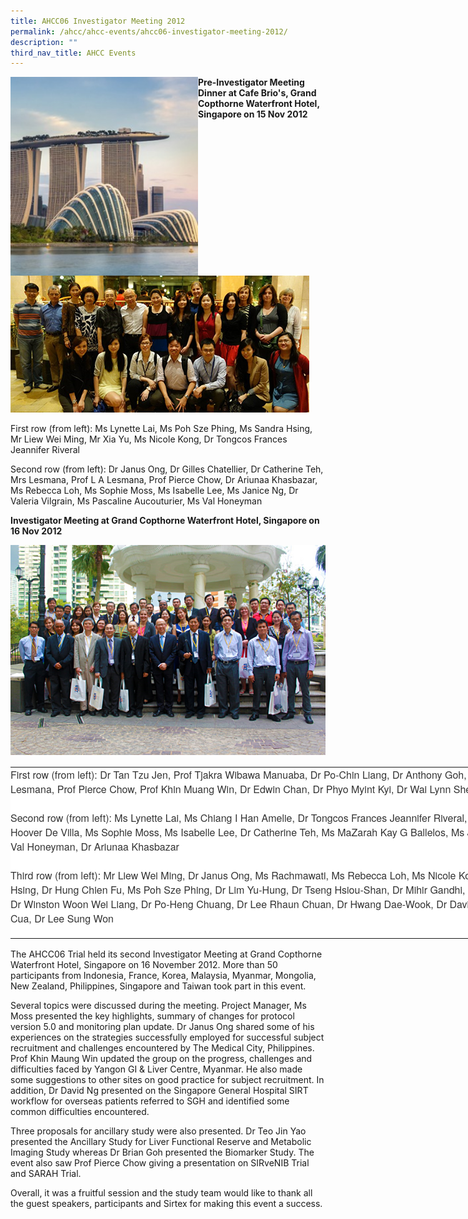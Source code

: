 ```yaml
---
title: AHCC06 Investigator Meeting 2012
permalink: /ahcc/ahcc-events/ahcc06-investigator-meeting-2012/
description: ""
third_nav_title: AHCC Events
---
```

<img src="/images/AHCC%20Trials%20Group/AHCC%20Events/2-2-283x300.jpg" style="width:300px" align="left">

**Pre-Investigator Meeting Dinner at Cafe Brio's, Grand Copthorne Waterfront Hotel, Singapore on 15 Nov 2012**

<br><br>

![](/images/AHCC%20Trials%20Group/AHCC%20Events/3-2%20(1).jpg)

First row (from left): Ms Lynette Lai, Ms Poh Sze Phing, Ms Sandra Hsing, Mr Liew Wei Ming, Mr Xia Yu, Ms Nicole Kong, Dr Tongcos Frances Jeannifer Riveral  
  
Second row (from left): Dr Janus Ong, Dr Gilles Chatellier, Dr Catherine Teh, Mrs Lesmana, Prof L A Lesmana, Prof Pierce Chow, Dr Ariunaa Khasbazar, Ms Rebecca Loh, Ms Sophie Moss, Ms Isabelle Lee, Ms Janice Ng, Dr Valeria Vilgrain, Ms Pascaline Aucouturier, Ms Val Honeyman

**Investigator Meeting at Grand Copthorne&nbsp;Waterfront Hotel, Singapore on 16 Nov 2012**

![](/images/AHCC%20Trials%20Group/AHCC%20Events/3_%20(1).jpg)

<table style="box-sizing: border-box; border-collapse: collapse; border-spacing: 0px; background-color: rgb(255, 255, 255); width: 847.793px; color: rgb(51, 51, 51); font-family: &quot;Helvetica Neue&quot;, Helvetica, Arial, sans-serif; font-size: 16px; font-style: normal; font-variant-ligatures: normal; font-variant-caps: normal; font-weight: 400; letter-spacing: normal; orphans: 2; text-align: start; text-transform: none; widows: 2; word-spacing: 0px; -webkit-text-stroke-width: 0px; white-space: normal; text-decoration-thickness: initial; text-decoration-style: initial; text-decoration-color: initial;" width="100%"><tbody style="box-sizing: border-box;"><tr style="box-sizing: border-box;"><td style="box-sizing: border-box; padding: 0px 0px 20px; vertical-align: top;">First row (from left): Dr Tan Tzu Jen, Prof Tjakra Wibawa Manuaba, Dr Po-Chin Liang, Dr Anthony Goh, Prof L A Lesmana, Prof Pierce Chow, Prof Khin Muang Win, Dr Edwin Chan, Dr Phyo Myint Kyi, Dr Wai Lynn Shein<br style="box-sizing: border-box;"><br style="box-sizing: border-box;">Second row (from left): Ms Lynette Lai, Ms Chiang I Han Amelie, Dr Tongcos Frances Jeannifer Riveral, Dr Vanessa Hoover De Villa, Ms Sophie Moss, Ms Isabelle Lee, Dr Catherine Teh, Ms MaZarah Kay G Ballelos, Ms Janice Ng, Ms Val Honeyman, Dr Ariunaa Khasbazar<br style="box-sizing: border-box;"><br style="box-sizing: border-box;">Third row (from left): Mr Liew Wei Ming, Dr Janus Ong, Ms Rachmawati, Ms Rebecca Loh, Ms Nicole Kong, Ms Sandra Hsing, Dr Hung Chien Fu, Ms Poh Sze Phing, Dr Lim Yu-Hung, Dr Tseng Hsiou-Shan, Dr Mihir Gandhi, Dr Aloysius Raj, Dr Winston Woon Wei Liang, Dr Po-Heng Chuang, Dr Lee Rhaun Chuan, Dr Hwang Dae-Wook, Dr David Ng, Dr Ian Cua, Dr Lee Sung Won</td></tr></tbody></table>

The AHCC06 Trial held its second Investigator Meeting at Grand Copthorne Waterfront Hotel, Singapore on 16 November 2012. More than 50 participants from Indonesia, France, Korea, Malaysia, Myanmar, Mongolia, New Zealand, Philippines, Singapore and Taiwan took part in this event.

Several topics were discussed during the meeting. Project Manager, Ms Moss presented the key highlights, summary of changes for protocol version 5.0 and monitoring plan update. Dr Janus Ong shared some of his experiences on the strategies successfully employed for successful subject recruitment and challenges encountered by The Medical City, Philippines. Prof Khin Maung Win updated the group on the progress, challenges and difficulties faced by Yangon GI &amp; Liver Centre, Myanmar. He also made some suggestions to other sites on good practice for subject recruitment. In addition, Dr David Ng presented on the Singapore General Hospital SIRT workflow for overseas patients referred to SGH and identified some common difficulties encountered.

Three proposals for ancillary study were also presented. Dr Teo Jin Yao presented the Ancillary Study for Liver Functional Reserve and Metabolic Imaging Study whereas Dr Brian Goh presented the Biomarker Study. The event also saw Prof Pierce Chow giving a presentation on SIRveNIB Trial and SARAH Trial.

Overall, it was a fruitful session and the study team would like to thank all the guest speakers, participants and Sirtex for making this event a success.